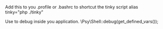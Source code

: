 
Add this to you .profile or .bashrc to shortcut the tinky script
alias tinky="php ./tinky"

Use to debug inside you application.
\Psy\Shell::debug(get_defined_vars());
